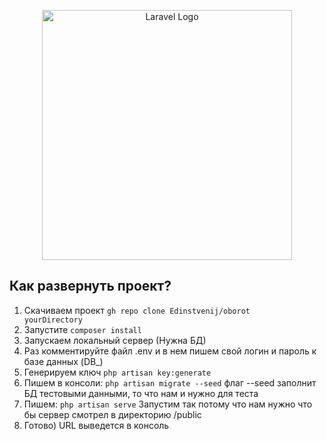 <p align="center"><a href="https://laravel.com" target="_blank"><img src="https://raw.githubusercontent.com/laravel/art/master/logo-lockup/5%20SVG/2%20CMYK/1%20Full%20Color/laravel-logolockup-cmyk-red.svg" width="400" alt="Laravel Logo"></a></p>

## Как развернуть проект?

1. Скачиваем проект <code>gh repo clone Edinstvenij/oborot yourDirectory</code>
2. Запустите <code>composer install</code>
3. Запускаем локальный сервер (Нужна БД)
4. Раз комментируйте файл .env и в нем пишем свой логин и пароль к базе данных (DB_)
5. Генерируем ключ <code>php artisan key:generate</code>
6. Пишем в консоли: <code>php artisan migrate --seed</code> флаг --seed заполнит БД тестовыми данными, то что нам и
   нужно для теста
7. Пишем: <code>php artisan serve</code> Запустим так потому что нам нужно что бы сервер смотрел в директорию
   /public
8. Готово) URL выведется в консоль